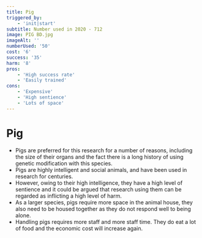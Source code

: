 ```yaml
---
title: Pig
triggered_by:
    - 'init|start'
subtitle: Number used in 2020 - 712
image: PIG BD.jpg
imageAlt: ''
numberUsed: '50'
cost: '6'
success: '35'
harm: '8'
pros:
    - 'High success rate'
    - 'Easily trained'
cons:
    - 'Expensive'
    - 'High sentience'
    - 'Lots of space'
---
```


# Pig

-   Pigs are preferred for this research for a number of reasons, including the size of their organs and the fact there is a long history of using genetic modification with this species.
-   Pigs are highly intelligent and social animals, and have been used in research for centuries.
-   However, owing to their high intelligence, they have a high level of sentience and it could be argued that research using them can be regarded as inflicting a high level of harm.
-   As a larger species, pigs require more space in the animal house, they also need to be housed together as they do not respond well to being alone.
-   Handling pigs requires more staff and more staff time. They do eat a lot of food and the economic cost will increase again.

